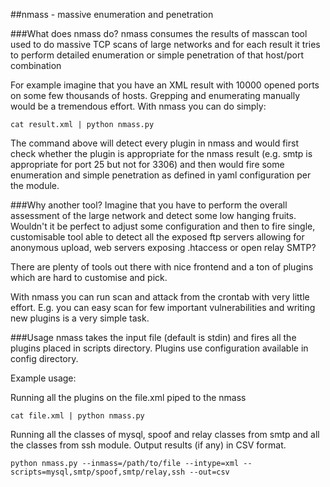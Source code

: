 ##nmass - massive enumeration and penetration

###What does nmass do?
nmass consumes the results of masscan tool used to do massive TCP scans of large networks and for each result it tries to perform detailed enumeration or simple penetration of that host/port combination

For example imagine that you have an XML result with 10000 opened ports on some few thousands of hosts. Grepping and enumerating manually would be a tremendous effort. With nmass you can do simply:
```
cat result.xml | python nmass.py 
```

The command above will detect every plugin in nmass and would first check whether the plugin is appropriate for the nmass result (e.g. smtp is appropriate for port 25 but not for 3306) and then would fire some enumeration and simple penetration as defined in yaml configuration per the module.

###Why another tool?
Imagine that you have to perform the overall assessment of the large network and detect some low hanging fruits. Wouldn't it be perfect to adjust some configuration and then to fire single, customisable tool able to detect all the exposed ftp servers allowing for anonymous upload, web servers exposing .htaccess or open relay SMTP?

There are plenty of tools out there with nice frontend and a ton of plugins which are hard to customise and pick.

With nmass you can run scan and attack from the crontab with very little effort.
E.g. you can easy scan for few important vulnerabilities and writing new plugins is a very simple task.

###Usage
nmass takes the input file (default is stdin) and fires all the plugins placed in scripts directory. Plugins use configuration available in config directory.

Example usage:

Running all the plugins on the file.xml piped to the nmass
```
cat file.xml | python nmass.py
```

Running all the classes of mysql, spoof and relay classes from smtp and all the classes from ssh module. Output results (if any) in CSV format.
```
python nmass.py --inmass=/path/to/file --intype=xml --scripts=mysql,smtp/spoof,smtp/relay,ssh --out=csv
```
